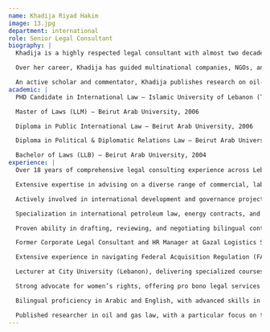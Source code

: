 ```yaml
---
name: Khadija Riyad Hakim
image: 13.jpg
department: international
role: Senior Legal Consultant
biography: |
  Khadija is a highly respected legal consultant with almost two decades of experience advising clients throughout Lebanon, Kuwait, and the wider GCC. As a key member of the International Department at Rawan Mishari Al Ghazali Law Firm, she handles complex cross-border matters in commercial, corporate, administrative, and international law, drawing on deep knowledge of both civil- and common-law systems.

  Over her career, Khadija has guided multinational companies, NGOs, and government-linked entities on energy transactions, regulatory compliance, employment issues, and legal-policy initiatives. Fluent in Arabic and English, she drafts, negotiates, and interprets intricate legal documents with linguistic precision and cultural sensitivity, and she frequently supports corporate-governance and public-sector-reform projects across the MENA region.

  An active scholar and commentator, Khadija publishes research on oil-and-gas law—especially the governance of petroleum resources—and contributes opinion pieces on legal reform, energy law, and gender equity to leading Arabic newspapers. While pursuing a Ph.D. in International Law focused on petroleum-resource regimes, she also lectures on petroleum law for professionals in the energy and legal sectors. Her blend of academic rigor, practical cross-border insight, and bilingual expertise makes her a trusted advisor on high-stakes energy, administrative, and commercial matters at both regional and international levels.
academic: |
  PHD Candidate in International Law – Islamic University of Lebanon (Thesis: The Legal Regime of International Petroleum Resources)

  Master of Laws (LLM) – Beirut Arab University, 2006

  Diploma in Public International Law – Beirut Arab University, 2006

  Diploma in Political & Diplomatic Relations Law – Beirut Arab University, 2005

  Bachelor of Laws (LLB) – Beirut Arab University, 2004
experience: |
  Over 18 years of comprehensive legal consulting experience across Lebanon, Kuwait, and the broader GCC region, offering strategic legal counsel to multinational corporations

  Extensive expertise in advising on a diverse range of commercial, labor, administrative, and regulatory matters within the MENA region

  Actively involved in international development and governance projects within the oil and gas and public property sectors, partnering with esteemed institutions such as the Westminster Foundation for Democracy (UK) to promote democratic governance and drive legal reforms

  Specialization in international petroleum law, energy contracts, and the regulatory frameworks governing the oil & gas sector

  Proven ability in drafting, reviewing, and negotiating bilingual contracts (Arabic-English), including complex commercial, employment, and government-related agreements

  Former Corporate Legal Consultant and HR Manager at Gazal Logistics Services (Kuwait), overseeing legal operations, ensuring corporate compliance, and managing employee relations

  Extensive experience in navigating Federal Acquisition Regulation (FAR) compliance and providing counsel on Department of Defense (DoD) contract matters

  Lecturer at City University (Lebanon), delivering specialized courses on petroleum law to non-legal professionals and industry stakeholders

  Strong advocate for women’s rights, offering pro bono legal services and collaborating with NGOs on policy reform, advocacy, and legislative initiatives

  Bilingual proficiency in Arabic and English, with advanced skills in legal drafting, research, and negotiation in both languages

  Published researcher in oil and gas law, with a particular focus on the legal governance of petroleum resources. Regular contributor to leading Arabic-language newspapers, writing on legal reform, energy law, and gender equity
---
```

